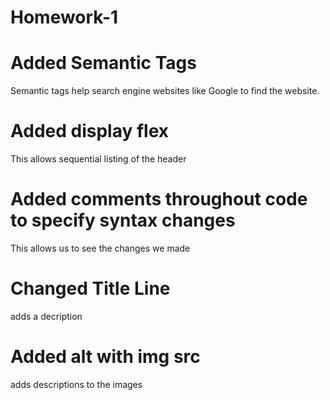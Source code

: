 # Homework-1
# Added Semantic Tags
  Semantic tags help search engine websites like Google to find the website.
# Added display flex
This allows sequential listing of the header
# Added comments throughout code to specify syntax changes
This allows us to see the changes we made
# Changed Title Line
adds a decription
# Added alt with img src
adds descriptions to the images


